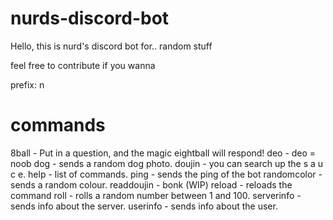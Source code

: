 # nurds-discord-bot

Hello, this is nurd's discord bot for.. random stuff

feel free to contribute if you wanna

prefix: n

# commands

8ball - Put in a question, and the magic eightball will respond!
deo - deo = noob
dog - sends a random dog photo.
doujin - you can search up the s a u c e.
help - list of commands.
ping - sends the ping of the bot
randomcolor - sends a random colour.
readdoujin - bonk (WIP)
reload - reloads the command
roll - rolls a random number between 1 and 100.
serverinfo - sends info about the server.
userinfo - sends info about the user.

